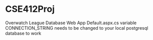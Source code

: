 # CSE412Proj
Overwatch League Database Web App
Default.aspx.cs variable CONNECTION_STRING needs to be changed to your local postgresql database to work
